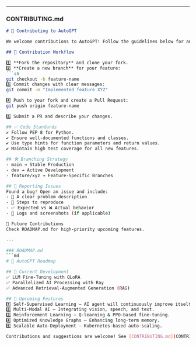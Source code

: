 
---

### CONTRIBUTING.md  
```md
# 🤝 Contributing to AutoGPT  

We welcome contributions to AutoGPT! Follow the guidelines below for an efficient collaboration. 

## 📝 Contribution Workflow 

1️⃣ **Fork the repository** and clone your fork.  
2️⃣ **Create a new branch** for your feature: 
```sh
git checkout -b feature-name
3️⃣ Commit changes with clear messages:
git commit -m "Implemented feature XYZ"

4️⃣ Push to your fork and create a Pull Request:
git push origin feature-name

5️⃣ Submit a PR and describe your changes.

## ✅ Code Standards
✔️ Follow PEP 8 for Python.  
✔️ Ensure well-documented functions and classes.  
✔️ Use type hints for function parameters and return values.  
✔️ Maintain high test coverage for all new features.  

## 🛠 Branching Strategy  
- main → Stable Production  
- dev → Active Development  
- feature/xyz → Feature-Specific Branches  

## 🐞 Reporting Issues  
Found a bug? Open an issue and include:  
- 📌 A clear problem description 
- 🔄 Steps to reproduce
- ✅ Expected vs ❌ Actual behavior  
- 📜 Logs and screenshots (if applicable)  

🎯 Future Contributions
Check ROADMAP.md for high-priority upcoming features.

---

### ROADMAP.md  
```md
# 🔮 AutoGPT Roadmap  

## 📍 Current Development  
✅ LLM Fine-Tuning with QLoRA  
✅ Parallelized AI Processing with Ray  
✅ Advanced Retrieval-Augmented Generation (RAG)  

## 🚀 Upcoming Features  
1️⃣ Self-Supervised Learning – AI agent will continuously improve itself.  
2️⃣ Multi-Modal AI – Integrating vision, speech, and text.  
3️⃣ Reinforcement Learning – Q-learning & PPO-based fine-tuning.  
4️⃣ Optimized Knowledge Graphs – Enhancing long-term memory.  
5️⃣ Scalable Auto-Deployment – Kubernetes-based auto-scaling.  

Contributions and suggestions are welcome! See [CONTRIBUTING.md](CONTRIBUTING.md) for more.  

